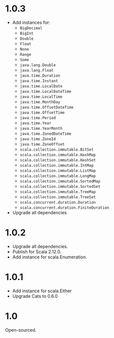 # 1.0.3

* Add instances for:
  * `BigDecimal`
  * `BigInt`
  * `Double`
  * `Float`
  * `None`
  * `Range`
  * `Some`
  * `java.lang.Double`
  * `java.lang.Float`
  * `java.time.Duration`
  * `java.time.Instant`
  * `java.time.LocalDate`
  * `java.time.LocalDateTime`
  * `java.time.LocalTime`
  * `java.time.MonthDay`
  * `java.time.OffsetDateTime`
  * `java.time.OffsetTime`
  * `java.time.Period`
  * `java.time.Year`
  * `java.time.YearMonth`
  * `java.time.ZonedDateTime`
  * `java.time.ZoneId`
  * `java.time.ZoneOffset`
  * `scala.collection.immutable.BitSet`
  * `scala.collection.immutable.HashMap`
  * `scala.collection.immutable.HashSet`
  * `scala.collection.immutable.IntMap`
  * `scala.collection.immutable.ListMap`
  * `scala.collection.immutable.LongMap`
  * `scala.collection.immutable.SortedMap`
  * `scala.collection.immutable.SortedSet`
  * `scala.collection.immutable.TreeMap`
  * `scala.collection.immutable.TreeSet`
  * `scala.concurrent.duration.Duration`
  * `scala.concurrent.duration.FiniteDuration`
* Upgrade all dependencies

# 1.0.2

* Upgrade all dependencies.
* Publish for Scala 2.12.0.
* Add instance for scala.Enumeration.

# 1.0.1

* Add instance for scala.Either
* Upgrade Cats to 0.6.0


# 1.0

Open-sourced.

